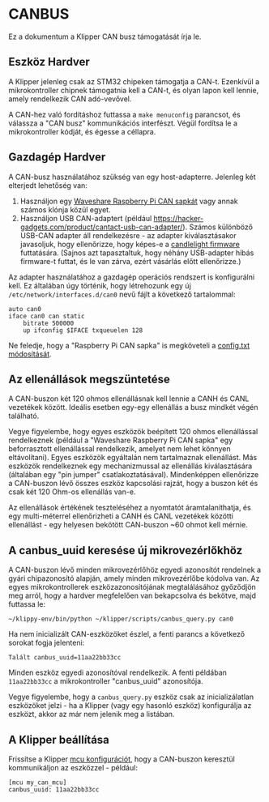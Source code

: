 # CANBUS

Ez a dokumentum a Klipper CAN busz támogatását írja le.

## Eszköz Hardver

A Klipper jelenleg csak az STM32 chipeken támogatja a CAN-t. Ezenkívül a mikrokontroller chipnek támogatnia kell a CAN-t, és olyan lapon kell lennie, amely rendelkezik CAN adó-vevővel.

A CAN-hez való fordításhoz futtassa a `make menuconfig` parancsot, és válassza a "CAN busz" kommunikációs interfészt. Végül fordítsa le a mikrokontroller kódját, és égesse a céllapra.

## Gazdagép Hardver

A CAN-busz használatához szükség van egy host-adapterre. Jelenleg két elterjedt lehetőség van:

1. Használjon egy [Waveshare Raspberry Pi CAN sapkát](https://www.waveshare.com/rs485-can-hat.htm) vagy annak számos klónja közül egyet.
1. Használjon USB CAN-adaptert (például <https://hacker-gadgets.com/product/cantact-usb-can-adapter/>). Számos különböző USB-CAN adapter áll rendelkezésre - az adapter kiválasztásakor javasoljuk, hogy ellenőrizze, hogy képes-e a [candlelight firmware](https://github.com/candle-usb/candleLight_fw) futtatására. (Sajnos azt tapasztaltuk, hogy néhány USB-adapter hibás firmware-t futtat, és le van zárva, ezért vásárlás előtt ellenőrizze.)

Az adapter használatához a gazdagép operációs rendszert is konfigurálni kell. Ez általában úgy történik, hogy létrehozunk egy új `/etc/network/interfaces.d/can0` nevű fájlt a következő tartalommal:

```
auto can0
iface can0 can static
    bitrate 500000
    up ifconfig $IFACE txqueuelen 128
```

Ne feledje, hogy a "Raspberry Pi CAN sapka" is megköveteli a [config.txt módosítását](https://www.waveshare.com/wiki/RS485_CAN_HAT).

## Az ellenállások megszüntetése

A CAN-buszon két 120 ohmos ellenállásnak kell lennie a CANH és CANL vezetékek között. Ideális esetben egy-egy ellenállás a busz mindkét végén található.

Vegye figyelembe, hogy egyes eszközök beépített 120 ohmos ellenállással rendelkeznek (például a "Waveshare Raspberry Pi CAN sapka" egy beforrasztott ellenállással rendelkezik, amelyet nem lehet könnyen eltávolítani). Egyes eszközök egyáltalán nem tartalmaznak ellenállást. Más eszközök rendelkeznek egy mechanizmussal az ellenállás kiválasztására (általában egy "pin jumper" csatlakoztatásával). Mindenképpen ellenőrizze a CAN-buszon lévő összes eszköz kapcsolási rajzát, hogy a buszon két és csak két 120 Ohm-os ellenállás van-e.

Az ellenállások értékének teszteléséhez a nyomtatót áramtalaníthatja, és egy multi-méterrel ellenőrizheti a CANH és CANL vezetékek közötti ellenállást - egy helyesen bekötött CAN-buszon ~60 ohmot kell mérnie.

## A canbus_uuid keresése új mikrovezérlőkhöz

A CAN-buszon lévő minden mikrovezérlőhöz egyedi azonosítót rendelnek a gyári chipazonosító alapján, amely minden mikrovezérlőbe kódolva van. Az egyes mikrokontrollerek eszközazonosítójának megtalálásához győződjön meg arról, hogy a hardver megfelelően van bekapcsolva és bekötve, majd futtassa le:

```
~/klippy-env/bin/python ~/klipper/scripts/canbus_query.py can0
```

Ha nem inicializált CAN-eszközöket észlel, a fenti parancs a következő sorokat fogja jelenteni:

```
Talált canbus_uuid=11aa22bb33cc
```

Minden eszköz egyedi azonosítóval rendelkezik. A fenti példában `11aa22bb33cc` a mikrokontroller "canbus_uuid" azonosítója.

Vegye figyelembe, hogy a `canbus_query.py` eszköz csak az inicializálatlan eszközöket jelzi - ha a Klipper (vagy egy hasonló eszköz) konfigurálja az eszközt, akkor az már nem jelenik meg a listában.

## A Klipper beállítása

Frissítse a Klipper [mcu konfigurációt](Config_Reference.md#mcu), hogy a CAN-buszon keresztül kommunikáljon az eszközzel - például:

```
[mcu my_can_mcu]
canbus_uuid: 11aa22bb33cc
```
